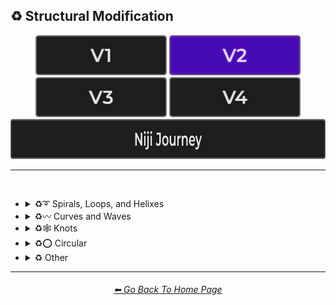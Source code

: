 <h2>♻ Structural Modification</h2>

<div align="center">

[<img src="/Images/Repo_Parts/Buttons/Version_Buttons/button_version_V1_inactive.webp?raw=true" alt="MidJourney V1" height="64" />](/Pages/MJ_V1/Style_Pages/Sphere/Structural_Modification.md)
[<img src="/Images/Repo_Parts/Buttons/Version_Buttons/button_version_V2_active.webp?raw=true" alt="MidJourney V2" height="64" />](/Pages/MJ_V2/Style_Pages/Sphere/Structural_Modification.md)
[<img src="/Images/Repo_Parts/Buttons/Version_Buttons/button_version_V3_inactive.webp?raw=true" alt="MidJourney V3" height="64" />](/Pages/MJ_V3/Style_Pages/Sphere/Structural_Modification.md)
[<img src="/Images/Repo_Parts/Buttons/Version_Buttons/button_version_V4_inactive.webp?raw=true" alt="MidJourney V4" height="64" />](/Pages/MJ_V4/Style_Pages/Just_The_Style/Structural_Modification.md)
<br>
[<img src="/Images/Repo_Parts/Buttons/Version_Buttons/button_version_niji_inactive_full.webp?raw=true" alt="Niji Journey" height="64" />](/Pages/Niji_Journey/Style_Pages/Structural_Modification.md)

</div>

<hr>
<br>


- <details><summary>♻➰ Spirals, Loops, and Helixes</summary><p><div align="center">

	| Whirl | Spiraling | Spiral |
	| :-: | :-: | :-: |
	| <img src="/Images/MJ_V2/MidJourney_Styles_(sphere)/sphere_Whirl.webp?raw=true" width="256" /> | <img src="/Images/MJ_V2/MidJourney_Styles_(sphere)/sphere_Spiraling.webp?raw=true" width="256" /> | <img src="/Images/MJ_V2/MidJourney_Styles_(sphere)/sphere_Spiral.webp?raw=true" width="256" /> |
	
	<br>

	| Hyperbolic Spiral | Euler Spiral | Fermat's Spiral |
    | :-: | :-: | :-: |
    | <img src="/Images/MJ_V2/MidJourney_Styles_(sphere)/sphere_Hyperbolic_spiral.webp?raw=true" width="256" /> | <img src="/Images/MJ_V2/MidJourney_Styles_(sphere)/sphere_Euler_spiral.webp?raw=true" width="256" /> | <img src="/Images/MJ_V2/MidJourney_Styles_(sphere)/sphere_Fermats_spiral.webp?raw=true" width="256" /> |

    <br>

    | Logarithmic Spiral | Doyle Spiral | Triskelion |
    | :-: | :-: | :-: |
    | <img src="/Images/MJ_V2/MidJourney_Styles_(sphere)/sphere_Logarithmic_spiral.webp?raw=true" width="256" /> | <img src="/Images/MJ_V2/MidJourney_Styles_(sphere)/sphere_Doyle_spiral.webp?raw=true" width="256" /> | <img src="/Images/MJ_V2/MidJourney_Styles_(sphere)/sphere_Triskelion.webp?raw=true" width="256" /> |

    <br>

    | Spiral of Theodorus | Archimedean Spiral | Golden Spiral |
    | :-: | :-: | :-: |
    | <img src="/Images/MJ_V2/MidJourney_Styles_(sphere)/sphere_Spiral_of_Theodorus.webp?raw=true" width="256" /> | <img src="/Images/MJ_V2/MidJourney_Styles_(sphere)/sphere_Archimedean_spiral.webp?raw=true" width="256"/> | <img src="/Images/MJ_V2/MidJourney_Styles_(sphere)/sphere_Golden_spiral.webp?raw=true" width="256" /> |

    <br>

    | Spiral Stairs | Spiral Staircase |
    | :-: | :-: |
    | <img src="/Images/MJ_V2/MidJourney_Styles_(sphere)/sphere_Spiral_Stairs.webp?raw=true" width="256" /> | <img src="/Images/MJ_V2/MidJourney_Styles_(sphere)/sphere_Spiral_Staircase.webp?raw=true" width="256" /> |

	<br>
	
	| Loop-de-loop | Loopy |
	| :-: | :-: |
	| <img src="/Images/MJ_V2/MidJourney_Styles_(sphere)/Wave_12/sphere_Loop-de-loop.webp?raw=true" width="256" /> | <img src="/Images/MJ_V2/MidJourney_Styles_(sphere)/Wave_12/sphere_Loopy.webp?raw=true" width="256" /> |

	<br>

	| Helix | Double-Helix |
	| :-: | :-: |
	| <img src="/Images/MJ_V2/MidJourney_Styles_(sphere)/Wave_9/sphere_Helix.webp?raw=true" width="256" /> | <img src="/Images/MJ_V2/MidJourney_Styles_(sphere)/Wave_9/sphere_Double-Helix.webp?raw=true" width="256" /> |

	<br>
	
	| Twisted | Coiled |
	| :-: | :-: |
	| <img src="/Images/MJ_V2/MidJourney_Styles_(sphere)/Wave_11/sphere_Twisted.webp?raw=true" width="256" /> | <img src="/Images/MJ_V2/MidJourney_Styles_(sphere)/Wave_14/sphere_Coiled.webp?raw=true" width="256" /> |

  </div></p></details>



- <details><summary>♻〰 Curves and Waves</summary><p><div align="center">

	| Curve | Bezier Curve |
	| :-: | :-: |
	| <img src="/Images/MJ_V2/MidJourney_Styles_(sphere)/Wave_13/sphere_Wave.webp?raw=true" width="256" /> | <img src="/Images/MJ_V2/MidJourney_Styles_(sphere)/sphere_Wavy.webp?raw=true" width="256" /> |

	<br>
	
	| Wave | Wavy |
	| :-: | :-: |
	| <img src="/Images/MJ_V2/MidJourney_Styles_(sphere)/Wave_13/sphere_Curve.webp?raw=true" width="256" /> | <img src="/Images/MJ_V2/MidJourney_Styles_(sphere)/Geometry/sphere_BezierCurve.webp?raw=true" width="256" /> |

	<br>

	| Curvaceous | Curvilinear | Sinuous |
	| :-: | :-: | :-: |
	| <img src="/Images/MJ_V2/MidJourney_Styles_(sphere)/sphere_Curvaceous.webp?raw=true" width="256" /> | <img src="/Images/MJ_V2/MidJourney_Styles_(sphere)/sphere_Curvilinear.webp?raw=true" width="256" /> | <img src="/Images/MJ_V2/MidJourney_Styles_(sphere)/sphere_Sinuous.webp?raw=true" width="256" /> |

	<br>
	
	| Ripple | Squiggly |
	| :-: | :-: |
	| <img src="/Images/MJ_V2/MidJourney_Styles_(sphere)/sphere_Ripple.webp?raw=true" width="256" /> | <img src="/Images/MJ_V2/MidJourney_Styles_(sphere)/sphere_Squiggly.webp?raw=true" width="256" /> |

	<br>

	| Dimpled | Incurved | Incurvate |
	| :-: | :-: | :-: |
	| <img src="/Images/MJ_V2/MidJourney_Styles_(sphere)/sphere_Dimpled.webp?raw=true" width="256" /> | <img src="/Images/MJ_V2/MidJourney_Styles_(sphere)/sphere_Incurved.webp?raw=true" width="256" /> | <img src="/Images/MJ_V2/MidJourney_Styles_(sphere)/sphere_Incurvate.webp?raw=true" width="256" /> |

	<br>

	| Arched | Arciform |
	| :-: | :-: |
	| <img src="/Images/MJ_V2/MidJourney_Styles_(sphere)/sphere_Arched.webp?raw=true" width="256" /> | <img src="/Images/MJ_V2/MidJourney_Styles_(sphere)/sphere_Arciform.webp?raw=true" width="256" /> |

	<br>

	| Arrondi | Sigmoid |
	| :-: | :-: |
	| <img src="/Images/MJ_V2/MidJourney_Styles_(sphere)/sphere_Arrondi.webp?raw=true" width="256" /> | <img src="/Images/MJ_V2/MidJourney_Styles_(sphere)/sphere_Sigmoid.webp?raw=true" width="256" /> |

	<br>

	| Serpentine |
	| :-: |
	| <img src="/Images/MJ_V2/MidJourney_Styles_(sphere)/sphere_Serpentine.webp?raw=true" width="256" /> |

  </div></p></details>


- <details><summary>♻🕸 Knots</summary><p><div align="center">

	| Knot | Unknot |
	| :-: | :-: |
	| <img src="/Images/MJ_V2/MidJourney_Styles_(sphere)/sphere_Knot.webp?raw=true" width="256" /> | <img src="/Images/MJ_V2/MidJourney_Styles_(sphere)/sphere_Unknot.webp?raw=true" width="256" /> |

	<br>

	| Entangled | Entanglement |
	| :-: | :-: |
	| <img src="/Images/MJ_V2/MidJourney_Styles_(sphere)/sphere_Entangled.webp?raw=true" width="256" /> | <img src="/Images/MJ_V2/MidJourney_Styles_(sphere)/Wave_14/sphere_Entanglement.webp?raw=true" width="256" /> |

	<br>

	| Celtic Knot | Pretzel Knot |
	| :-: | :-: |
	| <img src="/Images/MJ_V2/MidJourney_Styles_(sphere)/Wave_9/sphere_Celtic_Knot.webp?raw=true" width="256" /> | <img src="/Images/MJ_V2/MidJourney_Styles_(sphere)/Wave_14/sphere_Pretzel_Knot.webp?raw=true" width="256" /> |

  </div></p></details>


- <details><summary>♻⭕ Circular</summary><p><div align="center">

	| Circle | Circular |
	| :-: | :-: |
	| <img src="/Images/MJ_V2/MidJourney_Styles_(sphere)/Wave_13/sphere_Circle.webp?raw=true" width="256" /> | <img src="/Images/MJ_V2/MidJourney_Styles_(sphere)/Wave_13/sphere_Circular.webp?raw=true" width="256" /> |

	<br>
	
	| Rounded | Spherize | Spherical |
	| :-: | :-: | :-: |
	| <img src="/Images/MJ_V2/MidJourney_Styles_(sphere)/sphere_Rounded.webp?raw=true" width="256" /> | <img src="/Images/MJ_V2/MidJourney_Styles_(sphere)/sphere_Spherize.webp?raw=true" width="256" /> | <img src="/Images/MJ_V2/MidJourney_Styles_(sphere)/Wave_14/sphere_Spherical.webp?raw=true" width="256" /> |

	<br>

	| Concentric | Concentric Circles | Concentric Rings |
	| :-: | :-: | :-: |
	| <img src="/Images/MJ_V2/MidJourney_Styles_(sphere)/sphere_Concentric.webp?raw=true" width="256" /> | <img src="/Images/MJ_V2/MidJourney_Styles_(sphere)/sphere_Concentric_Circles.webp?raw=true" width="256" /> | <img src="/Images/MJ_V2/MidJourney_Styles_(sphere)/sphere_Concentric_Rings.webp?raw=true" width="256" /> |

	<br>

	| Concentric Spheres | Contour |
	| :-: | :-: |
	| <img src="/Images/MJ_V2/MidJourney_Styles_(sphere)/sphere_Concentric_Spheres.webp?raw=true" width="256" /> | <img src="/Images/MJ_V2/MidJourney_Styles_(sphere)/sphere_Contour.webp?raw=true" width="256" /> |

	<br>

	| Circinate | Orbicular | Oblique |
	| :-: | :-: | :-: |
	| <img src="/Images/MJ_V2/MidJourney_Styles_(sphere)/sphere_Circinate.webp?raw=true" width="256" /> | <img src="/Images/MJ_V2/MidJourney_Styles_(sphere)/sphere_Orbicular.webp?raw=true" width="256" /> | <img src="/Images/MJ_V2/MidJourney_Styles_(sphere)/sphere_Oblique.webp?raw=true" width="256" /> |

  </div></p></details>



- <details><summary>♻ Other</summary><p><div align="center">

	| Zig-Zag | Deflate | Inflate |
	| :-: | :-: | :-: |
	| <img src="/Images/MJ_V2/MidJourney_Styles_(sphere)/sphere_Zig-Zag.webp?raw=true" width="256" /> | <img src="/Images/MJ_V2/MidJourney_Styles_(sphere)/sphere_Deflate.webp?raw=true" width="256" /> | <img src="/Images/MJ_V2/MidJourney_Styles_(sphere)/sphere_Inflate.webp?raw=true" width="256" /> |

	<br>

	| Incline | Declinate | Biflected |
	| :-: | :-: | :-: |
	| <img src="/Images/MJ_V2/MidJourney_Styles_(sphere)/sphere_Incline.webp?raw=true" width="256" /> | <img src="/Images/MJ_V2/MidJourney_Styles_(sphere)/sphere_Declinate.webp?raw=true" width="256" /> | <img src="/Images/MJ_V2/MidJourney_Styles_(sphere)/sphere_Biflected.webp?raw=true" width="256" /> |

	<br>

	| Hollow | Enbowed |
	| :-: | :-: |
	| <img src="/Images/MJ_V2/MidJourney_Styles_(sphere)/sphere_Hollow.webp?raw=true" width="256" /> | <img src="/Images/MJ_V2/MidJourney_Styles_(sphere)/sphere_Enbowed.webp?raw=true" width="256" /> |

  </div></p></details>

<hr><!--------------->
<div align="center">
<h6><a href="/README.md">⬅ Go Back To Home Page</a></h6>
</div>